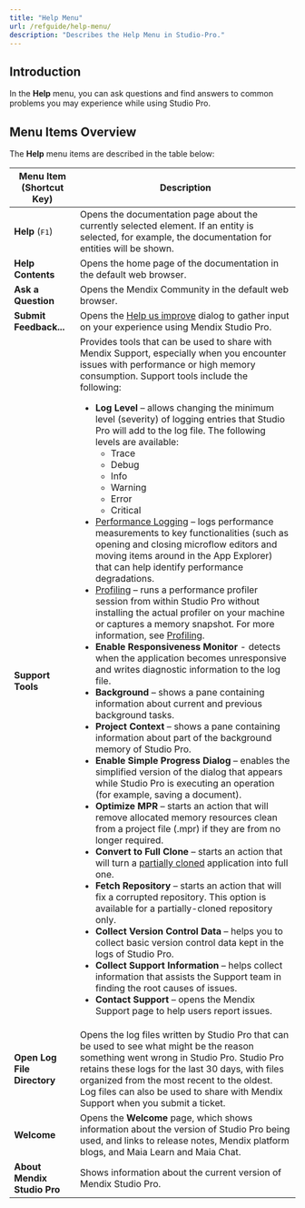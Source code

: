 ```yaml
---
title: "Help Menu"
url: /refguide/help-menu/
description: "Describes the Help Menu in Studio-Pro."
---
```


## Introduction

In the **Help** menu, you can ask questions and find answers to common problems you may experience while using Studio Pro. 

## Menu Items Overview

The **Help** menu items are described in the table below:

| Menu Item (Shortcut Key)    | Description                                                                                                                                                                                                                                                                                                                                                                                                                                                                                                                                                                                                                                                                                                                                                                                                                                                                                                                                                                                                                                                                                                                                                                                                                                                                                                                                                                                                                                                                                                                                                                                                                                                                                                                                                                                                                                                                                                                                                                                                                                                                                                                                                                                                                                                                                                                                                                                                                                                                                                                                                                                                                                                                                   |
|-----------------------------|-----------------------------------------------------------------------------------------------------------------------------------------------------------------------------------------------------------------------------------------------------------------------------------------------------------------------------------------------------------------------------------------------------------------------------------------------------------------------------------------------------------------------------------------------------------------------------------------------------------------------------------------------------------------------------------------------------------------------------------------------------------------------------------------------------------------------------------------------------------------------------------------------------------------------------------------------------------------------------------------------------------------------------------------------------------------------------------------------------------------------------------------------------------------------------------------------------------------------------------------------------------------------------------------------------------------------------------------------------------------------------------------------------------------------------------------------------------------------------------------------------------------------------------------------------------------------------------------------------------------------------------------------------------------------------------------------------------------------------------------------------------------------------------------------------------------------------------------------------------------------------------------------------------------------------------------------------------------------------------------------------------------------------------------------------------------------------------------------------------------------------------------------------------------------------------------------------------------------------------------------------------------------------------------------------------------------------------------------------------------------------------------------------------------------------------------------------------------------------------------------------------------------------------------------------------------------------------------------------------------------------------------------------------------------------------------------|
| **Help** (<kbd>F1</kbd>)    | Opens the documentation page about the currently selected element. If an entity is selected, for example, the documentation for entities will be shown.                                                                                                                                                                                                                                                                                                                                                                                                                                                                                                                                                                                                                                                                                                                                                                                                                                                                                                                                                                                                                                                                                                                                                                                                                                                                                                                                                                                                                                                                                                                                                                                                                                                                                                                                                                                                                                                                                                                                                                                                                                                                                                                                                                                                                                                                                                                                                                                                                                                                                                                                       |
| **Help Contents**           | Opens the home page of the documentation in the default web browser.                                                                                                                                                                                                                                                                                                                                                                                                                                                                                                                                                                                                                                                                                                                                                                                                                                                                                                                                                                                                                                                                                                                                                                                                                                                                                                                                                                                                                                                                                                                                                                                                                                                                                                                                                                                                                                                                                                                                                                                                                                                                                                                                                                                                                                                                                                                                                                                                                                                                                                                                                                                                                          |
| **Ask a Question**          | Opens the Mendix Community in the default web browser.                                                                                                                                                                                                                                                                                                                                                                                                                                                                                                                                                                                                                                                                                                                                                                                                                                                                                                                                                                                                                                                                                                                                                                                                                                                                                                                                                                                                                                                                                                                                                                                                                                                                                                                                                                                                                                                                                                                                                                                                                                                                                                                                                                                                                                                                                                                                                                                                                                                                                                                                                                                                                                        |
| **Submit Feedback...**      | Opens the [Help us improve](/refguide/feedback-survey/) dialog to gather input on your experience using Mendix Studio Pro.                                                                                                                                                                                                                                                                                                                                                                                                                                                                                                                                                                                                                                                                                                                                                                                                                                                                                                                                                                                                                                                                                                                                                                                                                                                                                                                                                                                                                                                                                                                                                                                                                                                                                                                                                                                                                                                                                                                                                                                                                                                                                                                                                                                                                                                                                                                                                                                                                                                                                                                                                                                      |
| **Support Tools**           | Provides tools that can be used to share with Mendix Support, especially when you encounter issues with performance or high memory consumption. Support tools include the following: <br><ul><li>**Log Level** – allows changing the minimum level (severity) of logging entries that Studio Pro will add to the log file. The following levels are available:<br><ul><li>Trace</li><li>Debug</li><li>Info</li><li>Warning</li><li>Error</li><li>Critical</li></ul></li><li>[Performance Logging](/refguide/performance-logging/) – logs performance measurements to key functionalities (such as opening and closing microflow editors and moving items around in the App Explorer) that can help identify performance degradations.</li> <li>[Profiling](/refguide/profiling/) – runs a performance profiler session from within Studio Pro without installing the actual profiler on your machine or captures a memory snapshot. For more information, see [Profiling](/refguide/profiling/).  </li><li>**Enable Responsiveness Monitor** - detects when the application becomes unresponsive and writes diagnostic information to the log file. </li><li>**Background** – shows a pane containing information about current and previous background tasks.</li><li>**Project Context** – shows a pane containing information about part of the background memory of Studio Pro.</li><li>**Enable Simple Progress Dialog** – enables the simplified version of the dialog that appears while Studio Pro is executing an operation (for example, saving a document).</li> <li>**Optimize MPR** – starts an action that will remove allocated memory resources clean from a project file (.mpr) if they are from no longer required.</li><li>**Convert to Full Clone** – starts an action that will turn a [partially cloned](/refguide/clone-type/)  application into full one.</li><li>**Fetch Repository** – starts an action that will fix a corrupted repository. This option is available for a partially-cloned repository only.</li><li>**Collect Version Control Data** – helps you to collect basic version control data kept in the logs of Studio Pro.</li><li>**Collect Support Information** – helps collect information that assists the Support team in finding the root causes of issues.</li><li>**Contact Support** – opens the Mendix Support page to help users report issues.</li></ul> |
| **Open Log File Directory** | Opens the log files written by Studio Pro that can be used to see what might be the reason something went wrong in Studio Pro. Studio Pro retains these logs for the last 30 days, with files organized from the most recent to the oldest. Log files can also be used to share with Mendix Support when you submit a ticket.                                                                                                                                                                                                                                                                                                                                                                                                                                                                                                                                                                                                                                                                                                                                                                                                                                                                                                                                                                                                                                                                                                                                                                                                                                                                                                                                                                                                                                                                                                                                                                                                                                                                                                                                                                                                                                                                                                                                                                                                                                                                                                                                                                                                                                                                                                                                                                 |
| **Welcome**                 | Opens the **Welcome** page, which shows information about the version of Studio Pro being used, and links to release notes, Mendix platform blogs, and Maia Learn and  Maia Chat.                                                                                                                                                                                                                                                                                                                                                                                                                                                                                                                                                                                                                                                                                                                                                                                                                                                                                                                                                                                                                                                                                                                                                                                                                                                                                                                                                                                                                                                                                                                                                                                                                                                                                                                                                                                                                                                                                                                                                                                                                                                                                                                                                                                                                                                                                                                                                                                                                                                                                                             |
| **About Mendix Studio Pro** | Shows information about the current version of Mendix Studio Pro.                                                                                                                                                                                                                                                                                                                                                                                                                                                                                                                                                                                                                                                                                                                                                                                                                                                                                                                                                                                                                                                                                                                                                                                                                                                                                                                                                                                                                                                                                                                                                                                                                                                                                                                                                                                                                                                                                                                                                                                                                                                                                                                                                                                                                                                                                                                                                                                                                                                                                                                                                                                                                             |
